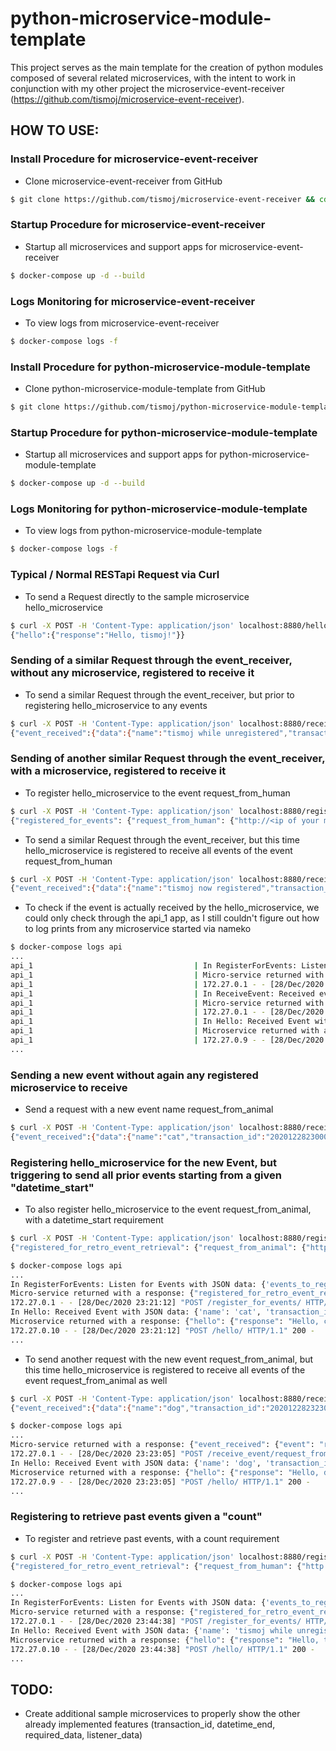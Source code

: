 # python-microservice-module-template

This project serves as the main template for the creation of python modules composed of several related microservices, with the intent to work in conjunction with my other project the microservice-event-receiver (https://github.com/tismoj/microservice-event-receiver).

## HOW TO USE:

### Install Procedure for microservice-event-receiver
- Clone microservice-event-receiver from GitHub
```bash
$ git clone https://github.com/tismoj/microservice-event-receiver && cd microservice-event-receiver
```

### Startup Procedure for microservice-event-receiver
- Startup all microservices and support apps for microservice-event-receiver
```bash
$ docker-compose up -d --build
```

### Logs Monitoring for microservice-event-receiver
- To view logs from microservice-event-receiver
```bash
$ docker-compose logs -f
```

### Install Procedure for python-microservice-module-template
- Clone python-microservice-module-template from GitHub
```bash
$ git clone https://github.com/tismoj/python-microservice-module-template && cd python-microservice-module-template
```

### Startup Procedure for python-microservice-module-template
- Startup all microservices and support apps for python-microservice-module-template
```bash
$ docker-compose up -d --build
```

### Logs Monitoring for python-microservice-module-template
- To view logs from python-microservice-module-template
```bash
$ docker-compose logs -f
```

### Typical / Normal RESTapi Request via Curl
- To send a Request directly to the sample microservice hello_microservice
```bash
$ curl -X POST -H 'Content-Type: application/json' localhost:8880/hello/ -d '{"name": "tismoj"}'
{"hello":{"response":"Hello, tismoj!"}}
```

### Sending of a similar Request through the event_receiver, without any microservice, registered to receive it
- To send a similar Request through the event_receiver, but prior to registering hello_microservice to any events
```bash
$ curl -X POST -H 'Content-Type: application/json' localhost:8880/receive_event/request_from_human -d '{"name": "tismoj while unregistered"}'
{"event_received":{"data":{"name":"tismoj while unregistered","transaction_id":"20201228220527.235058"},"event":"request_from_human:20201228220527.235058"}}
```

### Sending of another similar Request through the event_receiver, with a microservice, registered to receive it
- To register hello_microservice to the event request_from_human
```bash
$ curl -X POST -H 'Content-Type: application/json' localhost:8880/register_for_events/ -d '{"events_to_register": [{"event": "request_from_human", "urls_to_register": [{"url": "http://<ip of your machine>:8800/hello/"}]}]}'
{"registered_for_events": {"request_from_human": {"http://<ip of your machine>:8800/hello/": {}}}}
```

- To send a similar Request through the event_receiver, but this time hello_microservice is registered to receive all events of the event request_from_human
```bash
$ curl -X POST -H 'Content-Type: application/json' localhost:8880/receive_event/request_from_human -d '{"name": "tismoj now registered"}'
{"event_received":{"data":{"name":"tismoj now registered","transaction_id":"20201228220741.306084"},"event":"request_from_human:20201228220741.306084"}}
```

- To check if the event is actually received by the hello_microservice, we could only check through the api_1 app, as I still couldn't figure out how to log prints from any microservice started via nameko
```bash
$ docker-compose logs api
...
api_1                                    | In RegisterForEvents: Listen for Events with JSON data: {'events_to_register': [{'event': 'request_from_human', 'urls_to_register': [{'url': 'http://<ip of your machine>:8800/hello/'}]}]}
api_1                                    | Micro-service returned with a response: {"registered_for_events": {"request_from_human": {"http://<ip of your machine>:8800/hello/": {}}}}
api_1                                    | 172.27.0.1 - - [28/Dec/2020 22:07:24] "POST /register_for_events/ HTTP/1.1" 200 -
api_1                                    | In ReceiveEvent: Received event: request_from_human, with JSON data: {'name': 'tismoj now registered'}
api_1                                    | Micro-service returned with a response: {"event_received": {"event": "request_from_human:20201228220741.306084", "data": {"name": "tismoj now registered", "transaction_id": "20201228220741.306084"}}}
api_1                                    | 172.27.0.1 - - [28/Dec/2020 22:07:41] "POST /receive_event/request_from_human HTTP/1.1" 200 -
api_1                                    | In Hello: Received Event with JSON data: {'name': 'tismoj now registered', 'transaction_id': '20201228220741.306084'}
api_1                                    | Microservice returned with a response: {"hello": {"response": "Hello, tismoj now registered!"}}
api_1                                    | 172.27.0.9 - - [28/Dec/2020 22:07:41] "POST /hello/ HTTP/1.1" 200 -
...
```
### Sending a new event without again any registered microservice to receive
- Send a request with a new event name request_from_animal
```bash
$ curl -X POST -H 'Content-Type: application/json' localhost:8880/receive_event/request_from_animal -d '{"name": "cat"}'
{"event_received":{"data":{"name":"cat","transaction_id":"20201228230007.695724"},"event":"request_from_animal:20201228230007.695724"}}
```

### Registering hello_microservice for the new Event, but triggering to send all prior events starting from a given "datetime_start"
- To also register hello_microservice to the event request_from_animal, with a datetime_start requirement
```bash
$ curl -X POST -H 'Content-Type: application/json' localhost:8880/register_for_events/ -d '{"events_to_register": [{"event": "request_from_animal", "urls_to_register": [{"url": "http://<ip of your machine>:8800/hello/", "datetime_start": "20201228230007.0"}]}]}'
{"registered_for_retro_event_retrieval": {"request_from_animal": {"http://<ip of your machine>:8800/hello/": {"datetime_start": "20201228230007.0"}}}}
```
```bash
$ docker-compose logs api
...
In RegisterForEvents: Listen for Events with JSON data: {'events_to_register': [{'event': 'request_from_animal', 'urls_to_register': [{'url': 'http://<ip of your machine>:8800/hello/', 'datetime_start': '20201228230007.0'}]}]}
Micro-service returned with a response: {"registered_for_retro_event_retrieval": {"request_from_animal": {"http://<ip of your machine>:8800/hello/": {"datetime_start": "20201228230007.0"}}}}
172.27.0.1 - - [28/Dec/2020 23:21:12] "POST /register_for_events/ HTTP/1.1" 200 -
In Hello: Received Event with JSON data: {'name': 'cat', 'transaction_id': '20201228230007.695724'}
Microservice returned with a response: {"hello": {"response": "Hello, cat!"}}
172.27.0.10 - - [28/Dec/2020 23:21:12] "POST /hello/ HTTP/1.1" 200 -
...
```


- To send another request with the new event request_from_animal, but this time hello_microservice is registered to receive all events of the event request_from_animal as well
```bash
$ curl -X POST -H 'Content-Type: application/json' localhost:8880/receive_event/request_from_animal -d '{"name": "dog"}'
{"event_received":{"data":{"name":"dog","transaction_id":"20201228232305.280595"},"event":"request_from_animal:20201228232305.280595"}}
```
```bash
$ docker-compose logs api
...
Micro-service returned with a response: {"event_received": {"event": "request_from_animal:20201228232305.280595", "data": {"name": "dog", "transaction_id": "20201228232305.280595"}}}
172.27.0.1 - - [28/Dec/2020 23:23:05] "POST /receive_event/request_from_animal HTTP/1.1" 200 -
In Hello: Received Event with JSON data: {'name': 'dog', 'transaction_id': '20201228232305.280595'}
Microservice returned with a response: {"hello": {"response": "Hello, dog!"}}
172.27.0.9 - - [28/Dec/2020 23:23:05] "POST /hello/ HTTP/1.1" 200 -
...
```

### Registering to retrieve past events given a "count"
- To register and retrieve past events, with a count requirement
```bash
$ curl -X POST -H 'Content-Type: application/json' localhost:8880/register_for_events/ -d '{"events_to_register": [{"event": "request_from_human", "urls_to_register": [{"url": "http://<ip of your machine>:8800/hello/", "datetime_start": "20200101000000.0", "count": 1}]}]}'
{"registered_for_retro_event_retrieval": {"request_from_human": {"http://<ip of your machine>:8800/hello/": {"datetime_start": "20200101000000.0", "count": 1}}}}
```
```bash
$ docker-compose logs api
...
In RegisterForEvents: Listen for Events with JSON data: {'events_to_register': [{'event': 'request_from_human', 'urls_to_register': [{'url': 'http://<ip of your machine>:8800/hello/', 'datetime_start': '20200101000000.0', 'count': 1}]}]}
Micro-service returned with a response: {"registered_for_retro_event_retrieval": {"request_from_human": {"http://<ip of your machine>:8800/hello/": {"datetime_start": "20200101000000.0", "count": 1}}}}
172.27.0.1 - - [28/Dec/2020 23:44:38] "POST /register_for_events/ HTTP/1.1" 200 -
In Hello: Received Event with JSON data: {'name': 'tismoj while unregistered', 'transaction_id': '20201228220527.235058'}
Microservice returned with a response: {"hello": {"response": "Hello, tismoj while unregistered!"}}
172.27.0.10 - - [28/Dec/2020 23:44:38] "POST /hello/ HTTP/1.1" 200 -
...
```

## TODO:
- Create additional sample microservices to properly show the other already implemented features (transaction_id, datetime_end, required_data, listener_data)
